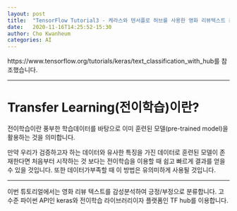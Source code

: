```yaml
---
layout: post
title:  "TensorFlow Tutorial3 - 케라스와 텐서플로 허브를 사용한 영화 리뷰텍스트 분류하기"
date:   2020-11-16T14:25:52-15:30
author: Cho Kwanheum
categories: AI
---
```

<p> https://www.tensorflow.org/tutorials/keras/text_classification_with_hub를 참조했습니다.</p>
<hr>

<h1> Transfer Learning(전이학습)이란? </h1>
<p>전이학습이란 풍부한 학습데이터를 바탕으로 이미 훈련된 모델(pre-trained model)을 활용하는 것을 의미합니다.</p>
<p>만약 우리가 검증하고자 하는 데이터와 유사한 특징을 가진 데이터로 훈련된 모델이 존재한다면 처음부터 시작하는 것 보다는 전이학습을 이용할 때 쉽고 빠르게 결과를 얻을 수 있을 것입니다. 또한 데이터가부족할 때 이 방법은  유의미하게  사용될 것입니다.
<hr>

<p>이번 튜토리얼에서는 영화 리뷰 텍스트를 감성분석하여 긍정/부정으로 분류합니다. 고수준 파이썬 API인 keras와 전이학습 라이브러리이자 플랫폼인 TF hub를 이용합니다.</p>


